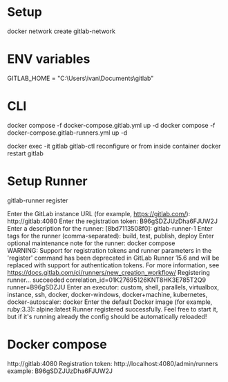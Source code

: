 # Setup
docker network create gitlab-network

# ENV variables
GITLAB_HOME = "C:\Users\ivan\Documents\gitlab"

# CLI
docker compose -f docker-compose.gitlab.yml up -d
docker compose -f docker-compose.gitlab-runners.yml up -d

docker exec -it gitlab gitlab-ctl reconfigure
or from inside container
docker restart gitlab

# Setup Runner
gitlab-runner register

Enter the GitLab instance URL (for example, https://gitlab.com/):
http://gitlab:4080
Enter the registration token:
B96gSDZJUzDha6FJUW2J
Enter a description for the runner:
[8bd7113508f0]: gitlab-runner-1
Enter tags for the runner (comma-separated):
build, test, publish, deploy
Enter optional maintenance note for the runner:
docker compose                  
WARNING: Support for registration tokens and runner parameters in the 'register' command has been deprecated in GitLab Runner 15.6 and will be replaced with support for authentication tokens. For more information, see https://docs.gitlab.com/ci/runners/new_creation_workflow/ 
Registering runner... succeeded                     correlation_id=01K27695126KNT8HK3E785T2Q9 runner=B96gSDZJU
Enter an executor: custom, shell, parallels, virtualbox, instance, ssh, docker, docker-windows, docker+machine, kubernetes, docker-autoscaler:
docker
Enter the default Docker image (for example, ruby:3.3):
alpine:latest
Runner registered successfully. Feel free to start it, but if it's running already the config should be automatically reloaded!

# Docker compose
http://gitlab:4080
Registration token:
http://localhost:4080/admin/runners
example:
B96gSDZJUzDha6FJUW2J